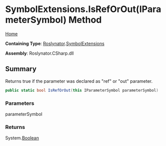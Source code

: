 # SymbolExtensions\.IsRefOrOut\(IParameterSymbol\) Method

[Home](../../../README.md)

**Containing Type**: [Roslynator](../../README.md)\.[SymbolExtensions](../README.md)

**Assembly**: Roslynator\.CSharp\.dll

## Summary

Returns true if the parameter was declared as "ref" or "out" parameter\.

```csharp
public static bool IsRefOrOut(this IParameterSymbol parameterSymbol)
```

### Parameters

parameterSymbol



### Returns

System\.[Boolean](https://docs.microsoft.com/en-us/dotnet/api/system.boolean)

